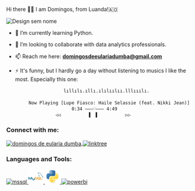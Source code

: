 Hi there 👋🏿
I am Domingos, from Luanda!🇦🇴

![Design sem nome](https://user-images.githubusercontent.com/110714056/236336102-71f81467-0e48-4e18-beb4-4ddf9d54ef6f.gif)

- 🌱 I’m currently learning Python.
- 👯 I’m looking to collaborate with data analytics professionals.
- 📫 Reach me here: **domingosdeeulariadumba@gmail.com**
- ⚡ It's funny, but I hardly go a day without listening to musics I like the most. Especially this one:

                        lıllılı.ıllı.ılılıılıı.lllııılı.
 
           Now Playing [Lupe Fiasco: Haile Selassie (feat. Nikki Jean)]
                           0:34 ———♡——— 4:49
                     ◁◁          ▐  ▌          ▷▷
      
<h3 align="left">Connect with me:</h3>
<p align="left"> <a href="https://linkedin.com/in/domingosdeeulariadumba/" target="blank"><img align="center" src="https://raw.githubusercontent.com/rahuldkjain/github-profile-readme-generator/master/src/images/icons/Social/linked-in-alt.svg" alt="domingos de eularia dumba" height="40" width="40" /> </a> <a href="https://linktr.ee/domingosdeeulariadumba" target="blank"><img align="center" src="https://seeklogo.com/images/L/linktree-logo-6FC3ADB679-seeklogo.com.png" alt="linktree" height="35" width="28" /> </a> </p>

<h3 align="left">Languages and Tools:</h3>
<p align="left"> <a href="https://www.microsoft.com/en-us/sql-server" target="_blank" rel="noreferrer"> <img src="https://www.svgrepo.com/show/303229/microsoft-sql-server-logo.svg" alt="mssql" width="40" height="40"/> </a> <a href="https://www.mysql.com/" target="_blank" rel="noreferrer"> <img src="https://raw.githubusercontent.com/devicons/devicon/master/icons/mysql/mysql-original-wordmark.svg" alt="mysql" width="40" height="40"/> </a> <a href="https://www.python.org" target="_blank" rel="noreferrer"> <img src="https://raw.githubusercontent.com/devicons/devicon/master/icons/python/python-original.svg" alt="python" width="40" height="40"/> </a> <a href="https://powerbi.microsoft.com/en-au/" target="_blank" rel="noreferrer"> <img src="https://user-images.githubusercontent.com/110714056/233350378-122f52d8-5c13-4a6f-8903-fd5f4aaa4c14.png" alt="powerbi" width="40" height="40"/> </a> </p>
